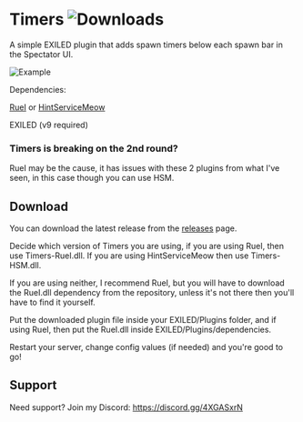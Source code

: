 ﻿# Timers ![Downloads](https://img.shields.io/github/downloads/LumiFae/Timers/total)

A simple EXILED plugin that adds spawn timers below each spawn bar in the Spectator UI.

![Example](https://github.com/LumiFae/Timers/blob/master/imgs/snippet.png)

Dependencies:

[RueI](https://github.com/LolaLollipop/RueI) or [HintServiceMeow](https://github.com/MeowServer/HintServiceMeow)

EXILED (v9 required)

### Timers is breaking on the 2nd round?

RueI may be the cause, it has issues with these 2 plugins from what I've seen, in this case though you can use HSM.

## Download

You can download the latest release from the [releases](https://github.com/LumiFae/Timers/releases/latest) page.

Decide which version of Timers you are using, if you are using RueI, then use Timers-RueI.dll. If you are using HintServiceMeow then use Timers-HSM.dll.

If you are using neither, I recommend RueI, but you will have to download the RueI.dll dependency from the repository, unless it's not there then you'll have to find it yourself.

Put the downloaded plugin file inside your EXILED/Plugins folder, and if using RueI, then put the RueI.dll inside EXILED/Plugins/dependencies.

Restart your server, change config values (if needed) and you're good to go!

## Support

Need support? Join my Discord: https://discord.gg/4XGASxrN
